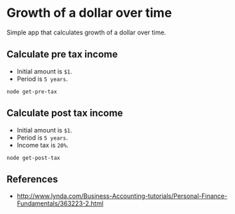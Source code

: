 # Growth of a dollar over time

Simple app that calculates growth of a dollar over time.

## Calculate pre tax income

+ Initial amount is `$1`.
+ Period is `5 years`.

`node get-pre-tax`

## Calculate post tax income

+ Initial amount is `$1`.
+ Period is `5 years`.
+ Income tax is `20%`.

`node get-post-tax`

## References

+ http://www.lynda.com/Business-Accounting-tutorials/Personal-Finance-Fundamentals/363223-2.html
